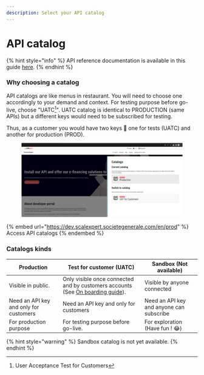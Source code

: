 ```yaml
---
description: Select your API catalog
---
```


# API catalog

{% hint style="info" %}
API reference documentation is available in this guide [here](broken-reference).
{% endhint %}

### Why choosing a catalog

API catalogs are like menus in restaurant. You will need to choose one accordingly to your demand and context. For testing purpose before go-live, choose "UATC[^1]". UATC catalog is identical to PRODUCTION (same APIs) but a different keys would need to be subscribed for testing.

Thus, as a customer you would have two keys :key: one for tests (UATC) and another for production (PROD).&#x20;

<figure><img src="../../../.gitbook/assets/Capture d’écran du 2023-10-29 18-14-09.png" alt=""><figcaption></figcaption></figure>

{% embed url="https://dev.scalexpert.societegenerale.com/en/prod" %}
Access API catalogs
{% endembed %}

### Catalogs kinds

<table data-full-width="false"><thead><tr><th>Production</th><th>Test for customer (UATC)</th><th>Sandbox (Not available)</th></tr></thead><tbody><tr><td>Visible in public. </td><td>Only visible once connected and by customers accounts (See <a href="on-boarding-api.md">On boarding guide</a>). </td><td>Visible by anyone connected</td></tr><tr><td>Need an API key and only for customers</td><td>Need an API key and only for customers</td><td>Need an API key and anyone can subscribe</td></tr><tr><td>For production purpose</td><td>For testing purpose before go-live. </td><td>For exploration (Have fun ! <span data-gb-custom-inline data-tag="emoji" data-code="1f602">😂</span>)</td></tr></tbody></table>

{% hint style="warning" %}
Sandbox catalog is not yet available.
{% endhint %}

[^1]: User Acceptance Test for Customers
